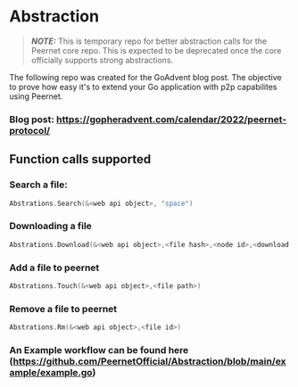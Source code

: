 # Abstraction
> **_NOTE:_** This is temporary repo for better abstraction calls for the Peernet core repo. This is expected to be deprecated once the core officially supports strong abstractions.

The following repo was created for the GoAdvent blog post. The objective to prove how easy it's to extend your Go application with p2p capabilites 
using Peernet. 

### Blog post: https://gopheradvent.com/calendar/2022/peernet-protocol/

## Function calls supported 
### Search a file: 
```go
Abstrations.Search(&<web api object>, "space")
```
### Downloading a file
```go
Abstrations.Download(&<web api object>,<file hash>,<node id>,<download path>)
```
### Add a file to peernet 
```go
Abstrations.Touch(&<web api object>,<file path>)
```

### Remove a file to peernet 
```go
Abstrations.Rm(&<web api object>,<file id>)
```

### An Example workflow can be found here (https://github.com/PeernetOfficial/Abstraction/blob/main/example/example.go)
